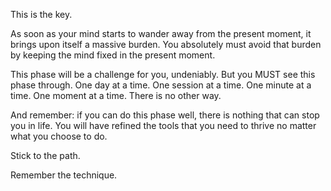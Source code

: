 This is the key.

As soon as your mind starts to wander away from the present moment, it brings upon itself a massive burden. You absolutely must avoid that burden by keeping the mind fixed in the present moment.

This phase will be a challenge for you, undeniably. But you MUST see this phase through. One day at a time. One session at a time. One minute at a time. One moment at a time. There is no other way.

And remember: if you can do this phase well, there is nothing that can stop you in life. You will have refined the tools that you need to thrive no matter what you choose to do.

Stick to the path.

Remember the technique.